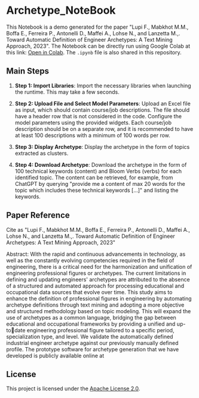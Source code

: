 # Archetype_NoteBook

This Notebook is a demo generated for the paper "Lupi F., Mabkhot M.M., Boffa E., Ferreira P., Antonelli D., Maffei A., Lohse N., and Lanzetta M.,. Toward Automatic Definition of Engineer Archetypes: A Text Mining Approach, 2023". The Notebook can be directly run using Google Colab at this link: [Open in Colab](https://colab.research.google.com/drive/1M9xje31CaP8-6-Ayzv1LjXY9wVt5xOuU?usp=drive_link). The `.ipynb` file is also shared in this repository. 

## Main Steps

1. **Step 1: Import Libraries**: Import the necessary libraries when launching the runtime. This may take a few seconds.

2. **Step 2: Upload File and Select Model Parameters**: Upload an Excel file as input, which should contain course/job descriptions. The file should have a header row that is not considered in the code. Configure the model parameters using the provided widgets. Each course/job description should be on a separate row, and it is recommended to have at least 100 descriptions with a minimum of 100 words per row.

3. **Step 3: Display Archetype**: Display the archetype in the form of topics extracted as clusters.

4. **Step 4: Download Archetype**: Download the archetype in the form of 100 technical keywords (content) and Bloom Verbs (verbs) for each identified topic. The content can be retrieved, for example, from ChatGPT by querying "provide me a content of max 20 words for the topic which includes these technical keywords [...]" and listing the keywords.

## Paper Reference

Cite as "Lupi F., Mabkhot M.M., Boffa E., Ferreira P., Antonelli D., Maffei A., Lohse N., and Lanzetta M.,. Toward Automatic Definition of Engineer Archetypes: A Text Mining Approach, 2023" 

Abstract: With the rapid and continuous advancements in technology, as well as the constantly evolving competencies 
required in the field of engineering, there is a critical need for the harmonization and unification of engineering professional 
figures or archetypes. The current limitations in defining and updating engineers' archetypes are attributed to the absence of a 
structured and automated approach for processing educational and occupational data sources that evolve over time. This study 
aims to enhance the definition of professional figures in engineering by automating archetype definitions through text mining
and adopting a more objective and structured methodology based on topic modeling. This will expand the use of archetypes 
as a common language, bridging the gap between educational and occupational frameworks by providing a unified and up-todate engineering professional figure tailored to a specific period, specialization type, and level. We validate the automatically 
defined industrial engineer archetype against our previously manually defined profile. The prototype software for archetype 
generation that we have developed is publicly available online at

## License

This project is licensed under the [Apache License 2.0](LICENSE).
